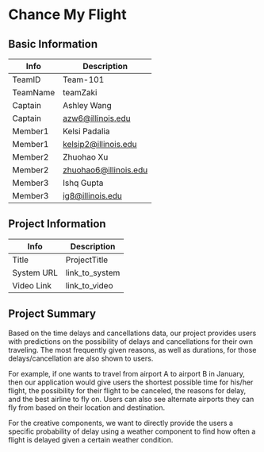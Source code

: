 # Chance My Flight

## Basic Information

|   Info      |        Description     |
| ----------- | ---------------------- |
| TeamID      |        Team-101        |
| TeamName    |         teamZaki       |
| Captain     |      Ashley Wang       |
| Captain     |  azw6@illinois.edu     |
| Member1     |        Kelsi Padalia   |
| Member1     |   kelsip2@illinois.edu |
| Member2     |  Zhuohao Xu            |
| Member2     |  zhuohao6@illinois.edu |
| Member3     |     Ishq Gupta         |
| Member3     |  ig8@illinois.edu      |

## Project Information

|   Info      |        Description     |
| ----------- | ---------------------- |
|  Title      |       ProjectTitle     |
| System URL  |      link_to_system    |
| Video Link  |      link_to_video     |

## Project Summary

Based on the time delays and cancellations data, our project provides users with predictions on the possibility of delays and cancellations for their own traveling. The most frequently given reasons, as well as durations, for those delays/cancellation are also shown to users.


For example, if one wants to travel from airport A to airport B in January, then our application would give users the shortest possible time for his/her flight, the possibility for their flight to be canceled, the reasons for delay, and the best airline to fly on. Users can also see alternate airports they can fly from based on their location and destination.


For the creative components, we want to directly provide the users a specific probability of delay using a weather component to find how often a flight is delayed given a certain weather condition.
